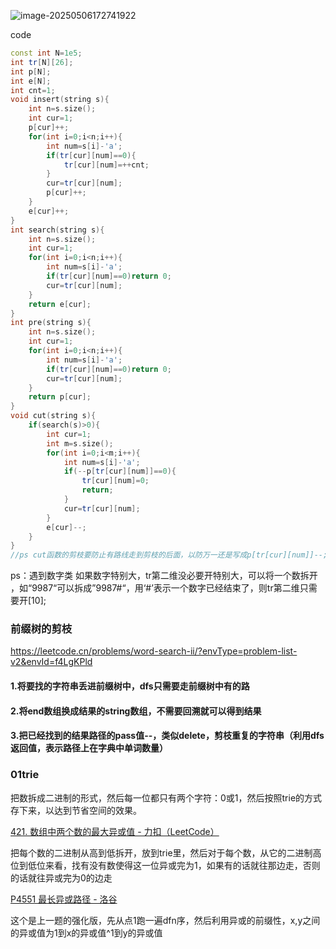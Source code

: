![image-20250506172741922](C:\Users\LENOVO\AppData\Roaming\Typora\typora-user-images\image-20250506172741922.png)

code

```c++
const int N=1e5;
int tr[N][26];
int p[N];
int e[N];
int cnt=1;
void insert(string s){
	int n=s.size();
	int cur=1;
	p[cur]++;
	for(int i=0;i<n;i++){
		int num=s[i]-'a';
		if(tr[cur][num]==0){
			tr[cur][num]=++cnt;
		}
		cur=tr[cur][num];
		p[cur]++;
	}
	e[cur]++;
}
int search(string s){
	int n=s.size();
	int cur=1;
	for(int i=0;i<n;i++){
		int num=s[i]-'a';
		if(tr[cur][num]==0)return 0;
		cur=tr[cur][num];
	}
	return e[cur];
}
int pre(string s){
	int n=s.size();
	int cur=1;
	for(int i=0;i<n;i++){
		int num=s[i]-'a';
		if(tr[cur][num]==0)return 0;
		cur=tr[cur][num];
	}
	return p[cur];
}
void cut(string s){
	if(search(s)>0){
		int cur=1;
		int m=s.size();
		for(int i=0;i<m;i++){
			int num=s[i]-'a';
			if(--p[tr[cur][num]]==0){
				tr[cur][num]=0;
				return;
			}
			cur=tr[cur][num];
		}
		e[cur]--;
	}
}
//ps cut函数的剪枝要防止有路线走到剪枝的后面，以防万一还是写成p[tr[cur][num]]--;
```

ps：遇到数字类 如果数字特别大，tr第二维没必要开特别大，可以将一个数拆开 ，如“9987“可以拆成”9987#“，用‘#’表示一个数字已经结束了，则tr第二维只需要开[10];





### 前缀树的剪枝

https://leetcode.cn/problems/word-search-ii/?envType=problem-list-v2&envId=f4LgKPld

#### 1.将要找的字符串丢进前缀树中，dfs只需要走前缀树中有的路

#### 2.将end数组换成结果的string数组，不需要回溯就可以得到结果

#### 3.把已经找到的结果路径的pass值--，类似delete，剪枝重复的字符串（利用dfs返回值，表示路径上在字典中单词数量）





### **01trie**

把数拆成二进制的形式，然后每一位都只有两个字符：0或1，然后按照trie的方式存下来，以达到节省空间的效果。



[421. 数组中两个数的最大异或值 - 力扣（LeetCode）](https://leetcode.cn/problems/maximum-xor-of-two-numbers-in-an-array/description/)

把每个数的二进制从高到低拆开，放到trie里，然后对于每个数，从它的二进制高位到低位来看，找有没有数使得这一位异或完为1，如果有的话就往那边走，否则的话就往异或完为0的边走

[P4551 最长异或路径 - 洛谷](https://www.luogu.com.cn/problem/P4551)

这个是上一题的强化版，先从点1跑一遍dfn序，然后利用异或的前缀性，x,y之间的异或值为1到x的异或值^1到y的异或值



